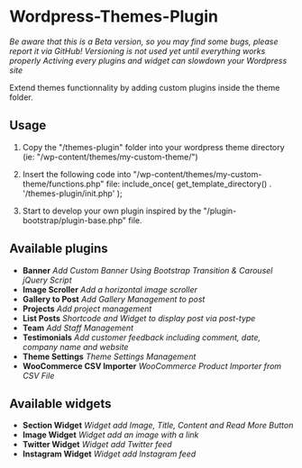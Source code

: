 Wordpress-Themes-Plugin
=======================

_Be aware that this is a Beta version, so you may find some bugs, please report it via GitHub!_
_Versioning is not used yet until everything works properly_
_Activing every plugins and widget can slowdown your Wordpress site_

Extend themes functionnality by adding custom plugins inside the theme folder.

Usage
-----
1. Copy the "/themes-plugin" folder into your wordpress theme directory (ie: "/wp-content/themes/my-custom-theme/")

2. Insert the following code into "/wp-content/themes/my-custom-theme/functions.php" file:
    include_once( get_template_directory() . '/themes-plugin/init.php' );
    
3. Start to develop your own plugin inspired by the "/plugin-bootstrap/plugin-base.php" file.

Available plugins
-----------------
+ **Banner** _Add Custom Banner Using Bootstrap Transition & Carousel jQuery Script_
+ **Image Scroller** _Add a horizontal image scroller_
+ **Gallery to Post** _Add Gallery Management to post_
+ **Projects** _Add project management_
+ **List Posts** _Shortcode and Widget to display post via post-type_
+ **Team** _Add Staff Management_
+ **Testimonials** _Add customer feedback including comment, date, company name and website_
+ **Theme Settings** _Theme Settings Management_
+ **WooCommerce CSV Importer** _WooCommerce Product Importer from CSV File_

Available widgets
-----------------
+ **Section Widget** _Widget add Image, Title, Content and Read More Button_
+ **Image Widget** _Widget add an image with a link_
+ **Twitter Widget** _Widget add Twitter feed_
+ **Instagram Widget** _Widget add Instagram feed_